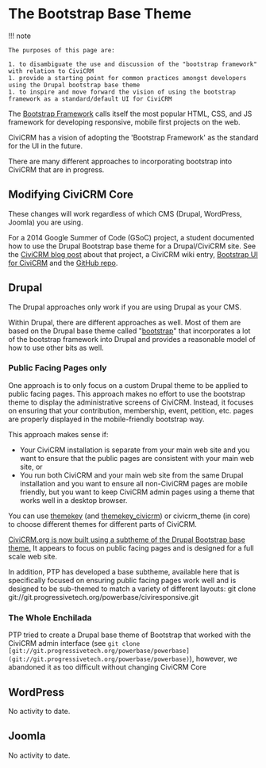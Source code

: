 # The Bootstrap Base Theme

!!! note

    The purposes of this page are:

    1. to disambiguate the use and discussion of the "bootstrap framework" with relation to CiviCRM
    1. provide a starting point for common practices amongst developers using the Drupal bootstrap base theme
    1. to inspire and move forward the vision of using the bootstrap framework as a standard/default UI for CiviCRM

The [Bootstrap Framework](http://getbootstrap.com/) calls itself the most popular HTML, CSS, and JS framework for developing responsive, mobile first projects on the web.

CiviCRM has a vision of adopting the 'Bootstrap Framework' as the standard for the UI in the future.

There are many different approaches to incorporating bootstrap into CiviCRM that are in progress.

## Modifying CiviCRM Core

These changes will work regardless of which CMS (Drupal, WordPress, Joomla) you are using.

For a 2014 Google Summer of Code (GSoC) project, a student documented how to use the Drupal Bootstrap base theme for a Drupal/CiviCRM site. See the [CiviCRM blog post](https://civicrm.org/blog/teja/bootstrap-ui-one-small-step-for-civicrm) about that project, a CiviCRM wiki entry, [Bootstrap UI for CiviCRM](https://wiki.civicrm.org/confluence/display/CRMDOC/Bootstrap+UI+for+CiviCRM) and the [GitHub repo](https://github.com/amilineni/civicrm-core/).

## Drupal

The Drupal approaches only work if you are using Drupal as your CMS.

Within Drupal, there are different approaches as well. Most of them are based on the Drupal base theme called "[bootstrap](https://www.drupal.org/project/bootstrap)" that incorporates a lot of the bootstrap framework into Drupal and provides a reasonable model of how to use other bits as well.

### Public Facing Pages only

One approach is to only focus on a custom Drupal theme to be applied to public facing pages. This approach makes no effort to use the bootstrap theme to display the administrative screens of CiviCRM. Instead, it focuses on ensuring that your contribution, membership, event, petition, etc. pages are properly displayed in the mobile-friendly bootstrap way.

This approach makes sense if:

* Your CiviCRM installation is separate from your main web site and you want to ensure that the public pages are consistent with your main web site, or
* You run both CiviCRM and your main web site from the same Drupal installation and you want to ensure all non-CiviCRM pages are mobile friendly, but you want to keep CiviCRM admin pages using a theme that works well in a desktop browser.

You can use [themekey](https://www.drupal.org/project/themekey) (and [themekey_civicrm](https://www.drupal.org/project/themekey_civicrm)) or civicrm_theme (in core) to choose different themes for different parts of CiviCRM.

[CiviCRM.org is now built using a subtheme of the Drupal Bootstrap base theme.](https://github.com/civicrm/civicrm-website-org/tree/master/drupal/sites/all/themes/civicrm_bootstrap) It appears to focus on public facing pages and is designed for a full scale web site.

In addition, PTP has developed a base subtheme, available here that is specifically focused on ensuring public facing pages work well and is designed to be sub-themed to match a variety of different layouts: git clone git://git.progressivetech.org/powerbase/civiresponsive.git

### The Whole Enchilada

PTP tried to create a Drupal base theme of Bootstrap that worked with the CiviCRM admin interface (see `git clone [git://git.progressivetech.org/powerbase/powerbase](git://git.progressivetech.org/powerbase/powerbase)`), however, we abandoned it as too difficult without changing CiviCRM Core

## WordPress

No activity to date.

## Joomla

No activity to date.
